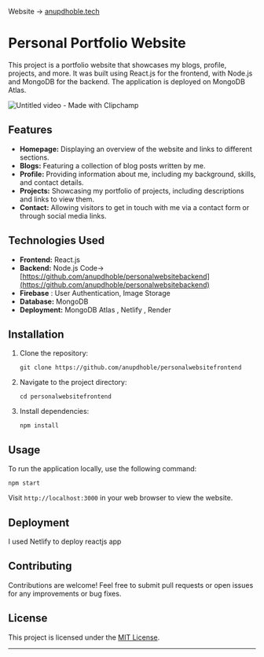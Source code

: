 Website -> [anupdhoble.tech](anupdhoble.tech)

# Personal Portfolio Website

This project is a portfolio website that showcases my blogs, profile, projects, and more. It was built using React.js for the frontend, with Node.js and MongoDB for the backend. The application is deployed on MongoDB Atlas.

![Untitled video - Made with Clipchamp](https://github.com/anupdhoble/personalwebsitefrontend/assets/83175840/71298b51-b13a-4eeb-bc19-1e14d1a8c143)



## Features

- **Homepage:** Displaying an overview of the website and links to different sections.
- **Blogs:** Featuring a collection of blog posts written by me.
- **Profile:** Providing information about me, including my background, skills, and contact details.
- **Projects:** Showcasing my portfolio of projects, including descriptions and links to view them.
- **Contact:** Allowing visitors to get in touch with me via a contact form or through social media links.

## Technologies Used

- **Frontend:** React.js
- **Backend:** Node.js Code-> [https://github.com/anupdhoble/personalwebsitebackend](https://github.com/anupdhoble/personalwebsitebackend)
- **Firebase** : User Authentication, Image Storage
- **Database:** MongoDB
- **Deployment:** MongoDB Atlas , Netlify , Render

## Installation

1. Clone the repository:
   ```
   git clone https://github.com/anupdhoble/personalwebsitefrontend
   ```
2. Navigate to the project directory:
   ```
   cd personalwebsitefrontend
   ```
3. Install dependencies:
   ```
   npm install
   ```



## Usage

To run the application locally, use the following command:

```
npm start
```

Visit `http://localhost:3000` in your web browser to view the website.

## Deployment

I used Netlify to deploy reactjs app

## Contributing

Contributions are welcome! Feel free to submit pull requests or open issues for any improvements or bug fixes.

## License

This project is licensed under the [MIT License](LICENSE).

---
